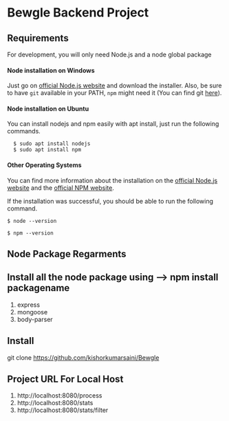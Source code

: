 # Bewgle Backend Project

## Requirements
For development, you will only need Node.js and a node global package

 #### Node installation on Windows

Just go on [official Node.js website](https://nodejs.org/) and download the installer.
Also, be sure to have `git` available in your PATH, `npm` might need it (You can find git [here](https://git-scm.com/)).

#### Node installation on Ubuntu

  You can install nodejs and npm easily with apt install, just run the following commands.

      $ sudo apt install nodejs
      $ sudo apt install npm

#### Other Operating Systems
  You can find more information about the installation on the [official Node.js website](https://nodejs.org/) and the [official NPM website](https://npmjs.org/).


If the installation was successful, you should be able to run the following command.

    $ node --version

    $ npm --version
    
## Node Package Regarments

## Install all the node package using --> npm install packagename
1. express
2. mongoose
3. body-parser


## Install
git clone https://github.com/kishorkumarsaini/Bewgle


## Project URL For Local Host
1. http://localhost:8080/process 
2. http://localhost:8080/stats
3. http://localhost:8080/stats/filter